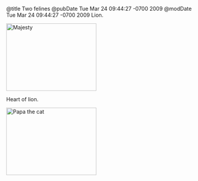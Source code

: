 @title Two felines
@pubDate Tue Mar 24 09:44:27 -0700 2009
@modDate Tue Mar 24 09:44:27 -0700 2009
Lion.

<a href="http://www.flickr.com/photos/78891836@N00/96833111" title="View 'Majesty' on Flickr.com"><img src="http://farm1.static.flickr.com/39/96833111_10e451fefc_m.jpg" alt="Majesty" border="0" width="240" height="180" /></a>

Heart of lion.

<a href="http://www.flickr.com/photos/78891836@N00/108457735" title="View 'Papa the cat' on Flickr.com"><img src="http://farm1.static.flickr.com/36/108457735_797bf7df5a_m.jpg" alt="Papa the cat" border="0" width="240" height="180" /></a>
